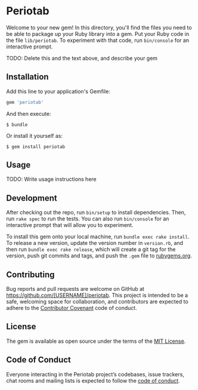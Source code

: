 # Periotab

Welcome to your new gem! In this directory, you'll find the files you need to be able to package up your Ruby library into a gem. Put your Ruby code in the file `lib/periotab`. To experiment with that code, run `bin/console` for an interactive prompt.

TODO: Delete this and the text above, and describe your gem

## Installation

Add this line to your application's Gemfile:

```ruby
gem 'periotab'
```

And then execute:

    $ bundle

Or install it yourself as:

    $ gem install periotab

## Usage

TODO: Write usage instructions here

## Development

After checking out the repo, run `bin/setup` to install dependencies. Then, run `rake spec` to run the tests. You can also run `bin/console` for an interactive prompt that will allow you to experiment.

To install this gem onto your local machine, run `bundle exec rake install`. To release a new version, update the version number in `version.rb`, and then run `bundle exec rake release`, which will create a git tag for the version, push git commits and tags, and push the `.gem` file to [rubygems.org](https://rubygems.org).

## Contributing

Bug reports and pull requests are welcome on GitHub at https://github.com/[USERNAME]/periotab. This project is intended to be a safe, welcoming space for collaboration, and contributors are expected to adhere to the [Contributor Covenant](http://contributor-covenant.org) code of conduct.

## License

The gem is available as open source under the terms of the [MIT License](http://opensource.org/licenses/MIT).

## Code of Conduct

Everyone interacting in the Periotab project’s codebases, issue trackers, chat rooms and mailing lists is expected to follow the [code of conduct](https://github.com/[USERNAME]/periotab/blob/master/CODE_OF_CONDUCT.md).
